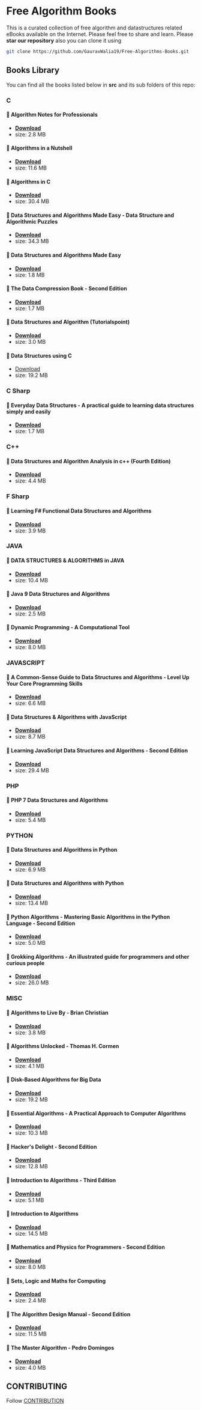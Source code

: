 # Free Algorithm Books

This is a curated collection of free algorithm and datastructures related eBooks available on the Internet. Please feel free to share and learn. Please **star our repository** also you can clone it using

```bash
git clone https://github.com/GauravWalia19/Free-Algorithms-Books.git
```

## Books Library

You can find all the books listed below in **src** and its sub folders of this repo:

### C

#### :rocket: Algorithm Notes for Professionals

* [**Download**](/src/C/AlgorithmsNotesForProfessionals.pdf)
* size: 2.8 MB

#### :rocket: Algorithms in a Nutshell

* [**Download**](/src/C/Algorithms-in-a-Nutshell.pdf)
* size: 11.6 MB

#### :rocket: Algorithms in C

* [**Download**](/src/C/Algorithms-in-C.pdf)
* size: 30.4 MB

#### :rocket: Data Structures and Algorithms Made Easy - Data Structure and Algorithmic Puzzles

* [**Download**](/src/C/Data-Structures-and-Algorithms-Made-Easy-Data-Structure-and-Algorithmic-Puzzles.pdf)
* size: 34.3 MB

#### :rocket: Data Structures and Algorithms Made Easy

* [**Download**](/src/C/Data-Structures-and-Algorithms-made-Easy.pdf)
* size: 1.8 MB

#### :rocket: The Data Compression Book - Second Edition

* [**Download**](/src/C/The-Data-Compression-Book-Second-Edition.pdf)
* size: 1.7 MB

#### :rocket: Data Structures and Algorithm (Tutorialspoint)

* [**Download**](/src/C/data_structures_algorithms_tutorial.pdf)
* size: 3.0 MB

#### :rocket: Data Structures using C

* [Download](/src/C/Data-Structures-Using-C-2nd-edition.pdf)
* size: 19.2 MB

### C Sharp

#### :rocket: Everyday Data Structures - A practical guide to learning data structures simply and easily

* [**Download**](/src/CSharp/Everyday-Data-Structures-A-practical-guide-to-learning-data-structures-simply-and-easily.pdf)
* size: 1.7 MB

### C++

#### :rocket: Data Structures and Algorithm Analysis in c++ (Fourth Edition)

* [**Download**](/src/C++/DataStructuresAndAlgorithmAnalysisInCpp_2014.pdf)
* size: 4.4 MB

### F Sharp

#### :rocket: Learning F# Functional Data Structures and Algorithms

* [**Download**](/src/FSharp/Learning-FSharp-Functional-Data-Structures-and-Algorithms.pdf)
* size: 3.9 MB

### JAVA

#### :rocket: DATA STRUCTURES & ALGORITHMS in JAVA

* [**Download**](/src/JAVA/Data-Structures-and-Algorithms-in-Java.pdf)
* size: 10.4 MB

#### :rocket: Java 9 Data Structures and Algorithms

* [**Download**](/src/JAVA/java-9-data-structures-algorithms.pdf)
* size: 2.5 MB

#### :rocket: Dynamic Programming - A Computational Tool

* [**Download**](/src/JAVA/Dynamic-Programming-A-Computational-Tool.pdf)
* size: 8.0 MB

### JAVASCRIPT

#### :rocket: A Common-Sense Guide to Data Structures and Algorithms - Level Up Your Core Programming Skills

* [**Download**](/src/JAVASCRIPT/A-Common-Sense-Guide-to-Data-Structures-and-Algorithms-Level-Up-Your-Core-Programming-Skills.pdf)
* size: 6.6 MB

#### :rocket: Data Structures & Algorithms with JavaScript

* [**Download**](/src/JAVASCRIPT/Data-Structures-&-Algorithms-with-JavaScript.pdf)
* size: 8.7 MB

#### :rocket: Learning JavaScript Data Structures and Algorithms - Second Edition

* [**Download**](/src/JAVASCRIPT/Learning-JavaScript-Data-Structures-and-Algorithms-Second-Edition.pdf)
* size: 29.4 MB

### PHP

#### :rocket: PHP 7 Data Structures and Algorithms

* [**Download**](/src/PHP/PHP-7-Data-Structures-and-Algorithms.pdf)
* size: 5.4 MB

### PYTHON

#### :rocket: Data Structures and Algorithms in Python

* [**Download**](/src/PYTHON/Data-Structures-and-Algorithms-in-Python.pdf)
* size: 6.9 MB

#### :rocket: Data Structures and Algorithms with Python

* [**Download**](/src/PYTHON/Data-Structures-and-Algorithms-with-Python.pdf)
* size: 13.4 MB

#### :rocket: Python Algorithms - Mastering Basic Algorithms in the Python Language - Second Edition

* [**Download**](/src/PYTHON/Python-Algorithms-Mastering-Basic-Algorithms-in-the-Python-Language-Second-Edition.pdf)
* size: 5.0 MB

#### :rocket: Grokking Algorithms - An illustrated guide for programmers and other curious people

* [**Download**](/src/PYTHON/Grokking-Algorithms-An-illustrated-guide-for-programmers-and-other-curious-people.pdf)
* size: 26.0 MB

### MISC

#### :rocket: Algorithms to Live By - Brian Christian

* [**Download**](/src/Algorithms-to-Live-By-Brian-Christian.pdf)
* size: 3.8 MB

#### :rocket: Algorithms Unlocked - Thomas H. Cormen

* [**Download**](/src/Algorithms-Unlocked-Thomas-H.-Cormen.pdf)
* size: 4.1 MB

#### :rocket: Disk-Based Algorithms for Big Data

* [**Download**](/src/Disk-Based-Algorithms-for-Big-Data.pdf)
* size: 19.2 MB

#### :rocket: Essential Algorithms - A Practical Approach to Computer Algorithms

* [**Download**](/src/Essential-Algorithms-A-Practical-Approach-to-Computer-Algorithms.pdf)
* size: 10.3 MB

#### :rocket: Hacker's Delight - Second Edition

* [**Download**](/src/Hacker%27s-Delight-Second-Edition.pdf)
* size: 12.8 MB

#### :rocket: Introduction to Algorithms - Third Edition

* [**Download**](/src/Introduction-to-Algorithms-Third-Edition.pdf)
* size: 5.1 MB

#### :rocket: Introduction to Algorithms

* [**Download**](/src/Introduction-to-Algorithms.pdf)
* size: 14.5 MB

#### :rocket: Mathematics and Physics for Programmers - Second Edition

* [**Download**](/src/Mathematics-and-Physics-for-Programmers-Second-Edition.pdf)
* size: 8.0 MB

#### :rocket: Sets, Logic and Maths for Computing

* [**Download**](/src/Sets,-Logic-and-Maths-for-Computing.pdf)
* size: 2.4 MB

#### :rocket: The Algorithm Design Manual - Second Edition

* [**Download**](/src/The-Algorithm-Design-Manual-Second-Edition.pdf)
* size: 11.5 MB

#### :rocket: The Master Algorithm - Pedro Domingos

* [**Download**](/src/The-Master-Algorithm-Pedro-Domingos.pdf)
* size: 4.0 MB

## CONTRIBUTING

Follow [CONTRIBUTION](CONTRIBUTING.md)